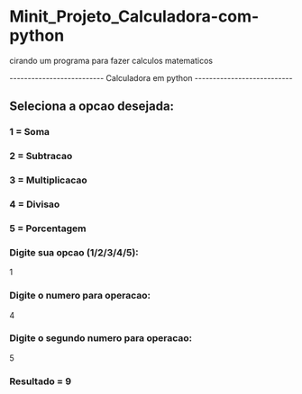 # Minit_Projeto_Calculadora-com-python
cirando um programa para fazer calculos matematicos


-------------------------- Calculadora em python --------------------------- 

## Seleciona a opcao desejada:

### 1 = Soma
### 2 = Subtracao
### 3 = Multiplicacao
### 4 = Divisao
### 5 = Porcentagem
### Digite sua opcao (1/2/3/4/5): 
1
### Digite o numero para operacao: 
4
### Digite o segundo numero para operacao: 
5


### Resultado = 9
